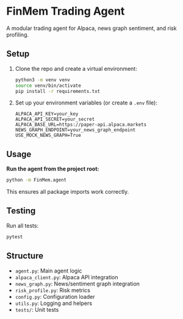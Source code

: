 # FinMem Trading Agent

A modular trading agent for Alpaca, news graph sentiment, and risk profiling.

## Setup

1. Clone the repo and create a virtual environment:
   ```bash
   python3 -m venv venv
   source venv/bin/activate
   pip install -r requirements.txt
   ```

2. Set up your environment variables (or create a `.env` file):
   ```env
   ALPACA_API_KEY=your_key
   ALPACA_API_SECRET=your_secret
   ALPACA_BASE_URL=https://paper-api.alpaca.markets
   NEWS_GRAPH_ENDPOINT=your_news_graph_endpoint
   USE_MOCK_NEWS_GRAPH=True
   ```

## Usage

**Run the agent from the project root:**
```bash
python -m FinMem.agent
```
This ensures all package imports work correctly.

## Testing

Run all tests:
```bash
pytest
```

## Structure
- `agent.py`: Main agent logic
- `alpaca_client.py`: Alpaca API integration
- `news_graph.py`: News/sentiment graph integration
- `risk_profile.py`: Risk metrics
- `config.py`: Configuration loader
- `utils.py`: Logging and helpers
- `tests/`: Unit tests 